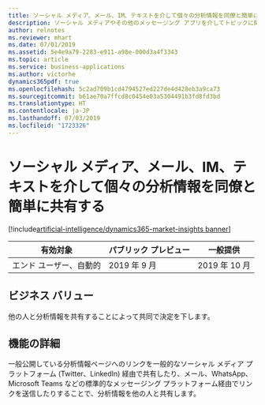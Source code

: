 ```yaml
---
title: ソーシャル メディア、メール、IM、テキストを介して個々の分析情報を同僚と簡単に共有する
description: ソーシャル メディアやその他のメッセージング アプリを介してトピックに関する分析情報を他の人と共有します。
author: relnotes
ms.reviewer: mhart
ms.date: 07/01/2019
ms.assetid: 5e4e9a79-2283-e911-a98e-000d3a4f3343
ms.topic: article
ms.service: business-applications
ms.author: victorhe
dynamics365pdf: true
ms.openlocfilehash: 5c2ad709b1cd4794527ed227de4d428eb3a9ca73
ms.sourcegitcommit: b61ae70a7ffcd8c0454e03a5304491b3fd8fd3bd
ms.translationtype: HT
ms.contentlocale: ja-JP
ms.lasthandoff: 07/03/2019
ms.locfileid: "1723326"
---
```

# <a name="easily-share-individual-insights-with-colleagues-via-social-media-email-im-and-text"></a>ソーシャル メディア、メール、IM、テキストを介して個々の分析情報を同僚と簡単に共有する
[!include[artificial-intelligence/dynamics365-market-insights banner](../includes/artificial-intelligence/dynamics365-market-insights.md)]

| 有効対象    |  パブリック プレビュー | 一般提供 | 
| ---------- | ---------- |---------- |
|エンド ユーザー、自動的|2019 年 9 月| 2019 年 10 月|


## <a name="business-value"></a>ビジネス バリュー
<!-- bv start -->
他の人と分析情報を共有することによって共同で決定を下します。
<!-- bv end -->



## <a name="feature-details"></a>機能の詳細
<!--feature detail start -->
一般公開している分析情報ページへのリンクを一般的なソーシャル メディア プラットフォーム (Twitter、LinkedIn) 経由で共有したり、メール、WhatsApp、Microsoft Teams などの標準的なメッセージング プラットフォーム経由でリンクを送信したりすることで、分析情報を他の人と共有します。
<!--feature detail end -->










